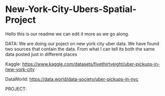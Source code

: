 # New-York-City-Ubers-Spatial-Project

Hello this is our readme we can edit it more as we go along.

DATA:
  We are doing our poject on new york city uber data. We have found two sources that contain the data. 
  From what I can tell its both the same data posted just in different places

  Kaggle: https://www.kaggle.com/datasets/fivethirtyeight/uber-pickups-in-new-york-city
  
  DataWorld: https://data.world/data-society/uber-pickups-in-nyc

PROJECT:

